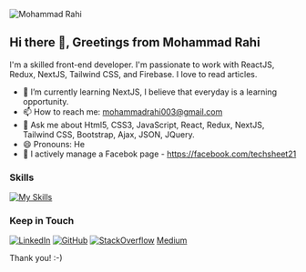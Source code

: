 ![Mohammad Rahi](https://github.com/mohammad-rahi/mohammad-rahi/blob/main/assets/img/readme_img.jfif)

## Hi there 👋, Greetings from Mohammad Rahi

I'm a skilled front-end developer. I'm passionate to work with ReactJS, Redux, NextJS, Tailwind CSS, and Firebase. I love to read articles.

- 🌱 I’m currently learning NextJS, I believe that everyday is a learning opportunity.
- 📫 How to reach me: mohammadrahi003@gmail.com
- 💬 Ask me about Html5, CSS3, JavaScript, React, Redux, NextJS, Tailwind CSS, Bootstrap, Ajax, JSON, JQuery.
- 😄 Pronouns: He
- 👥 I actively manage a Facebok page - <https://facebook.com/techsheet21>

### Skills

[![My Skills](https://skillicons.dev/icons?i=js,react,redux,next,firebase,html,css,tailwind,bootstrap,sass,git,github,vscode&perline=5)](#)

### Keep in Touch

[![LinkedIn](https://skillicons.dev/icons?i=linkedin)](https://linkedin.com/in/mohammadrahi003)
[![GitHub](https://skillicons.dev/icons?i=github)](https://github.com/mohammad-rahi/)
[![StackOverflow](https://skillicons.dev/icons?i=stackoverflow)](https://stackoverflow.com/users/16542466/mohammad-rahi)
[Medium](https://medium.com/@mohammadrahi)

Thank you! :-)

<!--
**mohammad-rahi/mohammad-rahi** is a ✨ _special_ ✨ repository because its `README.md` (this file) appears on your GitHub profile.

Here are some ideas to get you started:

- 🔭 I’m currently working on ...
-
- 👯 I’m looking to collaborate on ...
- 🤔 I’m looking for help with ...
- ⚡ Fun fact: ...
-->
